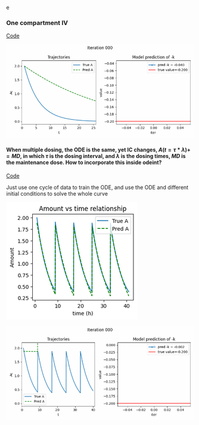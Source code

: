 e

### One compartment IV

[Code](https://github.com/yingzibu/ODE/blob/main/experiment/IV/one_compartment/clean_version.ipynb)

![](IV_1_comp.gif)


#### When multiple dosing, the ODE is the same, yet IC changes, $A(t = \tau * \lambda) += MD$, in which $\tau$ is the dosing interval, and $\lambda$ is the dosing times, $MD$ is the maintenance dose. How to incorporate this inside odeint? 

[Code](https://github.com/yingzibu/ODE/blob/main/experiment/IV/one_compartment/multiple_dose_train_cycle_1.ipynb)

Just use one cycle of data to train the ODE, and use the ODE and different initial conditions to solve the whole curve

![](multi_dose.png)

![](multi_dose.gif)
